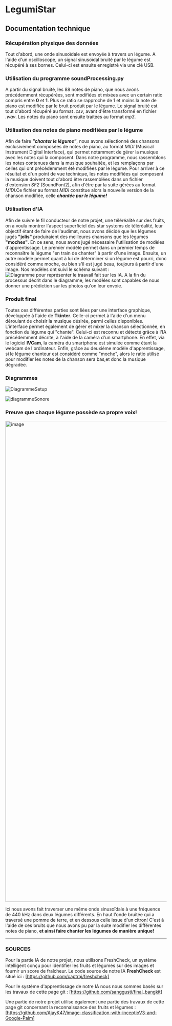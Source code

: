 ﻿# LegumiStar


## Documentation technique 

### Récupération physique des données

Tout d'abord, une onde sinusoïdale est envoyée à travers un légume. A l'aide d'un oscilloscope, un signal sinusoïdal bruité par le légume est récupéré à ses bornes. Celui-ci est ensuite enregistré via une clé USB.

### Utilisation du programme soundProcessing.py

A partir du signal bruité, les 88 notes de piano, que nous avons précédemment récupérées, sont modifiées et mixées avec un certain ratio compris entre **0** et **1**. Plus ce ratio se rapproche de 1 et moins la note de piano est modifiée par le bruit produit par le légume. 
Le signal bruité est tout d'abord récupéré au format *.csv*, avant d'être transformé en fichier *.wav*. Les notes du piano sont ensuite traitées au format *mp3*.

### Utilisation des notes de piano modifiées par le légume

Afin de faire ***"chanter le légume"***, nous avons sélectionné des chansons exclusivement composées de notes de piano, au format *MIDI* (Musical Instrument Digital Interface), qui permet notamment de gérer la musique avec les notes qui la composent. Dans notre programme, nous rassemblons les notes contenues dans la musique souhaitée, et les remplaçons par celles qui ont précédemment été modifiées par le légume. Pour arriver à ce résultat et d'un point de vue technique, les notes modifiées qui composent la musique doivent tout d'abord être rassemblées dans un fichier d'extension *SF2* (SoundFont2), afin d'être par la suite gérées au format *MIDI*.Ce fichier au format *MIDI* constitue alors la nouvelle version de la chanson modifiée, celle ***chantée par le légume!***

### Utilisation d'IA

Afin de suivre le fil conducteur de notre projet, une téléréalité sur des fruits, on a voulu montrer l'aspect superficiel des star systems de téléréalité, leur objectif étant de faire de l'audimat, nous avons décidé que les légumes jugés **"jolis"** produiraient des meilleures chansons que les légumes **"moches"**. En ce sens, nous avons jugé nécessaire l'utilisation de modèles d'apprentissage. 
Le premier modèle permet dans un premier temps de reconnaître le légume "en train de chanter" à partir d'une image. Ensuite, un autre modèle permet quant à lui de déterminer si un légume est pourri, donc considéré comme moche, ou bien s'il est jugé beau, toujours à partir d'une image. 
Nos modèles ont suivi le schéma suivant : 
![Diagramme pour représenter le traavail fait sur les IA](https://github.com/Phoenesis/LegumiStar/assets/102919545/62f1f58c-b7f7-41c4-934e-63f76b76082c).
A la fin du processus décrit dans le diagramme, les modèles sont capables de nous donner une prédiction sur les photos qu'on leur envoie.

### Produit final

Toutes ces différentes parties sont liées par une interface graphique, développée à l'aide de **Tkinter**. Celle-ci permet à l'aide d'un menu déroulant de choisir la musique désirée, parmi celles disponibles. L'interface permet également de gérer et mixer la chanson sélectionnée, en fonction du légume qui "chante". Celui-ci est reconnu et détecté grâce à l'IA précédemment décrite, à l'aide de la caméra d'un smartphone. En effet, via le logiciel **IVCam**, la caméra du smartphone est simulée comme étant la webcam de l'ordinateur. Enfin, grâce au deuxième modèle d'apprentissage, si le légume chanteur est considéré comme "moche", alors le ratio utilisé pour modifier les notes de la chanson sera bas,et donc la musique dégradée.

### Diagrammes

![DiagrammeSetup](https://github.com/Phoenesis/LegumiStar/assets/23200652/a46254ee-77e8-4ab8-b794-7e5b1b49f4ca)


![diagrammeSonore](https://github.com/Phoenesis/LegumiStar/assets/23200652/9f509651-1da8-499e-bfe9-1571f1ab7568)

### Preuve que chaque légume possède sa propre voix!

<img width="1499" alt="image" src="https://github.com/Phoenesis/LegumiStar/assets/23200652/d468e915-1ee5-47cd-980f-0562372c376b">

Ici nous avons fait traverser une même onde sinusoïdale à une fréquence de 440 kHz dans deux légumes différents. En haut l'onde bruitée qui a traversé une pomme de terre, et en dessous celle issue d'un citron! 
C'est à l'aide de ces bruits que nous avons pu par la suite modifier les différentes notes de piano, **et ainsi faire chanter les légumes de manière unique!**

---

### SOURCES

Pour la partie IA de notre projet, nous utilisons FreshCheck, un système intelligent conçu pour identifier les fruits et légumes sur des images et fournir un score de fraîcheur. 
Le code source de notre IA **FreshCheck** est situé ici : [https://github.com/captraj/freshcheck]

Pour le système d'apprentissage de notre IA nous nous sommes basés sur les travaux de cette page git : 
[https://github.com/sanggusti/final_bangkit]

Une partie de notre projet utilise également une partie des travaux de cette page git concernant la reconnaissance des fruits et légumes : 
[https://github.com/AjayK47/image-classification-with-inceptioV3-and-Google-Palm]

